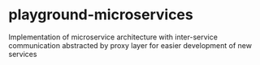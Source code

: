 # playground-microservices
Implementation of microservice architecture with inter-service communication abstracted by proxy layer for easier development of new services
